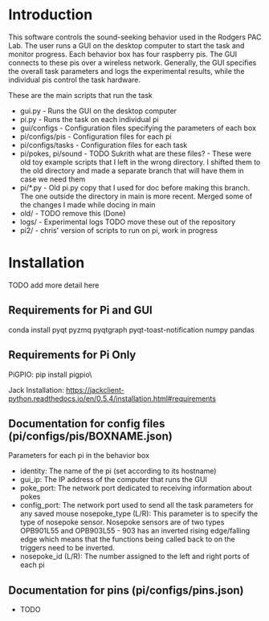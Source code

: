# Introduction
This software controls the sound-seeking behavior used in the Rodgers PAC Lab. The user runs a GUI on the desktop computer to start the task and monitor progress. Each behavior box has four raspberry pis. The GUI connects to these pis over a wireless network. Generally, the GUI specifies the overall task parameters and logs the experimental results, while the individual pis control the task hardware.

These are the main scripts that run the task
* gui.py - Runs the GUI on the desktop computer
* pi.py - Runs the task on each individual pi
* gui/configs - Configuration files specifying the parameters of each box
* pi/configs/pis - Configuration files for each pi
* pi/configs/tasks - Configuration files for each task
* pi/pokes, pi/sound - TODO Sukrith what are these files? - These were old toy example scripts that I left in the wrong directory. I shifted them to the old directory and made a separate branch that will have them in case we need them
* pi/*.py - Old pi.py copy that I used for doc before making this branch. The one outside the directory in main is more recent. Merged some of the changes I made while docing in main 
* old/ - TODO remove this (Done)
* logs/ - Experimental logs TODO move these out of the repository
* pi2/ - chris' version of scripts to run on pi, work in progress

# Installation
TODO add more detail here

## Requirements for Pi and GUI
conda install pyqt pyzmq pyqtgraph pyqt-toast-notification numpy pandas

## Requirements for Pi Only
PiGPIO: pip install pigpio\

Jack Installation: https://jackclient-python.readthedocs.io/en/0.5.4/installation.html#requirements

## Documentation for config files (pi/configs/pis/BOXNAME.json)
Parameters for each pi in the behavior box
* identity: The name of the pi (set according to its hostname)
* gui_ip: The IP address of the computer that runs the GUI 
* poke_port: The network port dedicated to receiving information about pokes
* config_port: The network port used to send all the task parameters for any saved mouse
  nosepoke_type (L/R): This parameter is to specify the type of nosepoke sensor. 
  Nosepoke sensors are of two types OPB901L55 and OPB903L55 - 903 has an 
  inverted rising edge/falling edge which means that the functions being 
  called back to on the triggers need to be inverted.
* nosepoke_id (L/R): The number assigned to the left and right ports of each pi 

## Documentation for pins (pi/configs/pins.json)
* TODO